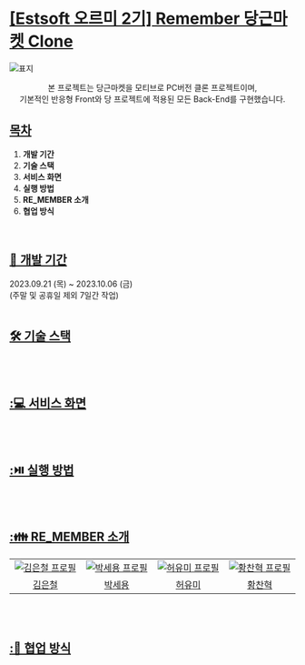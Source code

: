 <h1 tabindex="-1" id="user-content-estsoft-오르미-2기-리멤버" dir="auto"><a class="heading-link" href="#estsoft-오르미-2기-리멤버">[Estsoft 오르미 2기] Remember 당근마켓 Clone</a></h1>

![표지](https://github.com/KimEuncheol222/remember/assets/125336999/f7074467-ae72-42a1-aa3b-98bad2520f5d)

<div align="center" dir="auto">
  본 프로젝트는 당근마켓을 모티브로 PC버전 클론 프로젝트이며,</br>
  기본적인 반응형 Front와 당 프로젝트에 적용된 모든 Back-End를 구현했습니다.
</div>

<h2 tabindex="-1" id="user-content-목차" dir="auto"><a class="heading-link" href="#목차">목차</a></h2>

<ol dir="auto">
  <li>
    <a herf="#1">
      <strong>개발 기간</strong>
    </a>
  </li>
    <li>
    <a herf="#2">
      <strong>기술 스택</strong>
    </a>
  </li>
    <li>
    <a herf="#3">
      <strong>서비스 화면</strong>
    </a>
  </li>
    <li>
    <a herf="#4">
      <strong>실행 방법</strong>
    </a>
  </li>
    <li>
    <a herf="#5">
      <strong>RE_MEMBER 소개</strong>
    </a>
  </li>
    <li>
    <a herf="#6">
      <strong>협업 방식</strong>
    </a>
  </li>
</ol>

<br>

<h2 tabindex="-1" id="user-content--개발-기간" dir="auto"><a class="heading-link" href="#-개발-기간">📅 개발 기간</a></h2>
2023.09.21 (목) ~ 2023.10.06 (금) 
<br /> (주말 및 공휴일 제외 7일간 작업)

<br>
<br>

<h2 tabindex="-2" id="user-content--기술-스택" dir="auto"><a class="heading-link" href="#-개발-기간">🛠 기술 스택</a></h2>

<br>
<br>

<h2 tabindex="-3" id="user-content--서비스-화면" dir="auto"><a class="heading-link" href="#-서비스-화면">:💻 서비스 화면</a></h2>

<br>
<br>

<h2 tabindex="-4" id="user-content--실행-방법" dir="auto"><a class="heading-link" href="#-실행-방법">:⏯️ 실행 방법</a></h2>

<br>
<br>

<h2 tabindex="-5" id="user-content--RE_MEMBER-소개" dir="auto"><a class="heading-link" href="#-RE_MEMBER-소개">:👪 RE_MEMBER 소개</a></h2>
<table>
  <tr>
    <td align="center" width="150px">
      <a href="https://github.com/KimEuncheol222" target="_blank">
        <img src="https://avatars.githubusercontent.com/u/125336999?v=4" alt="김은철 프로필" />
      </a>
    </td>
    <td align="center" width="150px">
      <a href="https://github.com/se-yong" target="_blank">
        <img src="https://avatars.githubusercontent.com/u/84066943?v=4" alt="박세용 프로필" />
      </a>
    </td>
    <td align="center" width="150px">
      <a href="https://github.com/Yumi-Heo" target="_blank">
        <img src="https://avatars.githubusercontent.com/u/120551363?v=4" alt="허유미 프로필" />
      </a>
    </td>
    <td align="center" width="150px">
      <a href="https://github.com/Hwang-99" target="_blank">
        <img src="https://avatars.githubusercontent.com/u/70048161?v=4" alt="황찬혁 프로필" />
      </a>
    </td>
  </tr>
  <tr>
    <td align="center">
      <a href="https://github.com/KimEuncheol222" target="_blank">
        김은철
      </a>
    </td>
    <td align="center">
      <a href="https://github.com/se-yong" target="_blank">
        박세용
      </a>
    </td>
    <td align="center">
      <a href="https://github.com/Yumi-Heo" target="_blank">
        허유미
      </a>
    </td>
    <td align="center">
      <a href="https://github.com/Hwang-99" target="_blank">
        황찬혁
      </a>
    </td>
  </tr>
</table>
<br>
<br>

<h2 tabindex="-6" id="user-content--협업-방식" dir="auto"><a class="heading-link" href="#-협업-방식">:🧰 협업 방식</a></h2>
